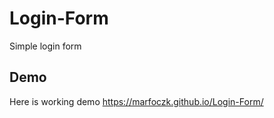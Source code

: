 # Login-Form
Simple login form


## Demo
Here is working demo https://marfoczk.github.io/Login-Form/
